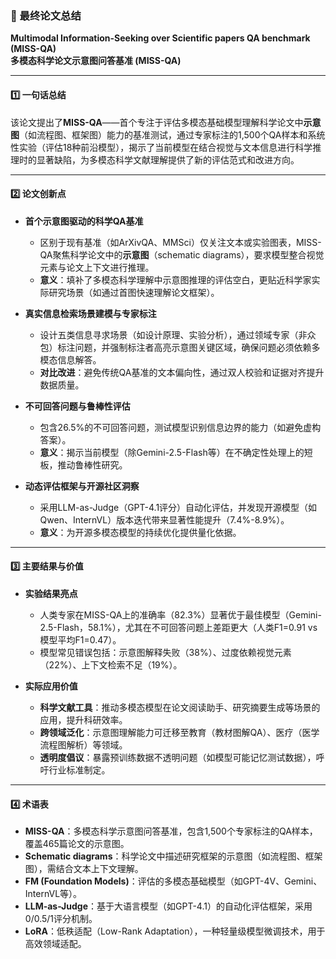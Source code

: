 ### 📄 最终论文总结

**Multimodal Information-Seeking over Scientific papers QA benchmark (MISS-QA)**  
**多模态科学论文示意图问答基准 (MISS-QA)**

---

#### 1️⃣ 一句话总结

该论文提出了**MISS-QA**——首个专注于评估多模态基础模型理解科学论文中**示意图**（如流程图、框架图）能力的基准测试，通过专家标注的1,500个QA样本和系统性实验（评估18种前沿模型），揭示了当前模型在结合视觉与文本信息进行科学推理时的显著缺陷，为多模态科学文献理解提供了新的评估范式和改进方向。

---

#### 2️⃣ 论文创新点

- **首个示意图驱动的科学QA基准**  
  - 区别于现有基准（如ArXivQA、MMSci）仅关注文本或实验图表，MISS-QA聚焦科学论文中的**示意图**（schematic diagrams），要求模型整合视觉元素与论文上下文进行推理。  
  - **意义**：填补了多模态科学理解中示意图推理的评估空白，更贴近科学家实际研究场景（如通过首图快速理解论文框架）。  

- **真实信息检索场景建模与专家标注**  
  - 设计五类信息寻求场景（如设计原理、实验分析），通过领域专家（非众包）标注问题，并强制标注者高亮示意图关键区域，确保问题必须依赖多模态信息解答。  
  - **对比改进**：避免传统QA基准的文本偏向性，通过双人校验和证据对齐提升数据质量。  

- **不可回答问题与鲁棒性评估**  
  - 包含26.5%的不可回答问题，测试模型识别信息边界的能力（如避免虚构答案）。  
  - **意义**：揭示当前模型（除Gemini-2.5-Flash等）在不确定性处理上的短板，推动鲁棒性研究。  

- **动态评估框架与开源社区洞察**  
  - 采用LLM-as-Judge（GPT-4.1评分）自动化评估，并发现开源模型（如Qwen、InternVL）版本迭代带来显著性能提升（7.4%-8.9%）。  
  - **意义**：为开源多模态模型的持续优化提供量化依据。  

---

#### 3️⃣ 主要结果与价值

* **实验结果亮点**  
  - 人类专家在MISS-QA上的准确率（82.3%）显著优于最佳模型（Gemini-2.5-Flash，58.1%），尤其在不可回答问题上差距更大（人类F1=0.91 vs 模型平均F1=0.47）。  
  - 模型常见错误包括：示意图解释失败（38%）、过度依赖视觉元素（22%）、上下文检索不足（19%）。  

* **实际应用价值**  
  - **科学文献工具**：推动多模态模型在论文阅读助手、研究摘要生成等场景的应用，提升科研效率。  
  - **跨领域泛化**：示意图理解能力可迁移至教育（教材图解QA）、医疗（医学流程图解析）等领域。  
  - **透明度倡议**：暴露预训练数据不透明问题（如模型可能记忆测试数据），呼吁行业标准制定。  

---

#### 4️⃣ 术语表

* **MISS-QA**：多模态科学示意图问答基准，包含1,500个专家标注的QA样本，覆盖465篇论文的示意图。  
* **Schematic diagrams**：科学论文中描述研究框架的示意图（如流程图、框架图），需结合文本上下文理解。  
* **FM (Foundation Models)**：评估的多模态基础模型（如GPT-4V、Gemini、InternVL等）。  
* **LLM-as-Judge**：基于大语言模型（如GPT-4.1）的自动化评估框架，采用0/0.5/1评分机制。  
* **LoRA**：低秩适配（Low-Rank Adaptation），一种轻量级模型微调技术，用于高效领域适配。
